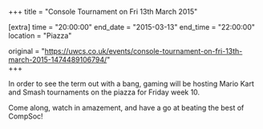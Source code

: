 +++
title = "Console Tournament on Fri 13th March 2015"

[extra]
time = "20:00:00"
end_date = "2015-03-13"
end_time = "22:00:00"
location = "Piazza"

original = "https://uwcs.co.uk/events/console-tournament-on-fri-13th-march-2015-1474489106794/"    
+++

In order to see the term out with a bang, gaming will be hosting Mario Kart and Smash tournaments on the piazza for Friday week 10.

Come along, watch in amazement, and have a go at beating the best of CompSoc\!

